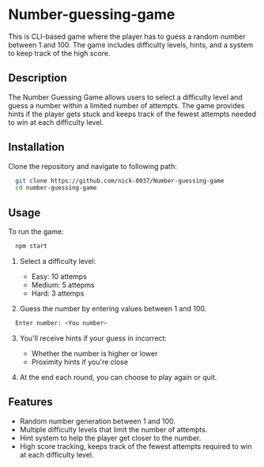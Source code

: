 # Number-guessing-game

This is CLI-based game where the player has to guess a random number between 1 and 100. The game includes difficulty levels, hints, and a system to keep track of the high score.

## Description

The Number Guessing Game allows users to select a difficulty level and guess a number within a limited number of attempts. The game provides hints if the player gets stuck and keeps track of the fewest attempts needed to win at each difficulty level.

## Installation 

Clone the repository and navigate to following path:
```bash
  git clone https://github.com/nick-0037/Number-guessing-game
  cd number-guessing-game
```

## Usage 

To run the game: 

```bash
  npm start
```

1. Select a difficulty level:
   -  Easy: 10 attemps
   -  Medium: 5 attepms
   -  Hard: 3 attemps

2. Guess the number by entering values between 1 and 100.
```bash
  Enter number: <You number>
```
3. You'll receive hints if your guess in incorrect:
   - Whether the number is higher or lower
   - Proximity hints if you're close

4. At the end each round, you can choose to play again or quit.

## Features 

- Random number generation between 1 and 100.
- Multiple difficulty levels that limit the number of attempts.
- Hint system to help the player get closer to the number.
- High score tracking, keeps track of the fewest attempts required to win at each difficulty level.

  
